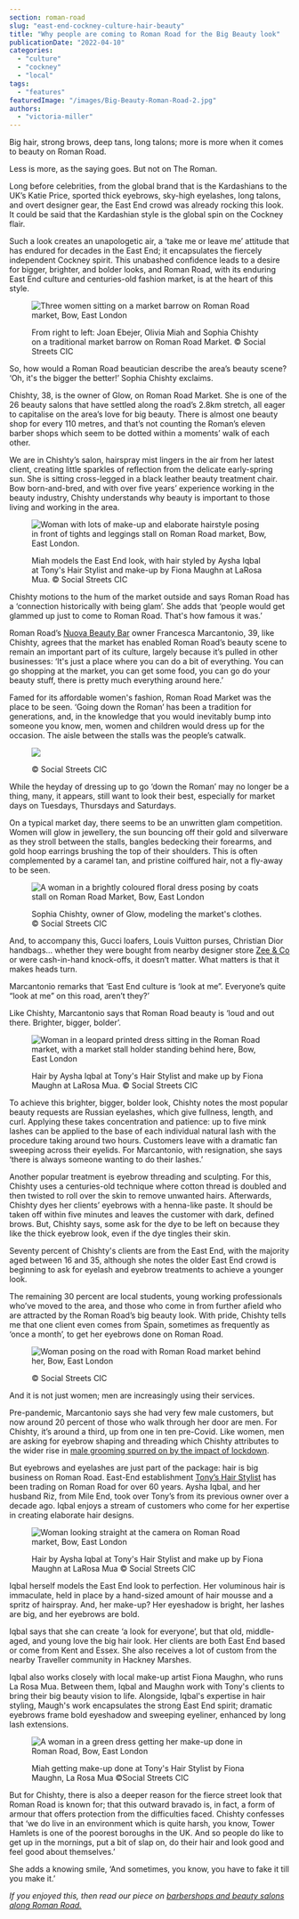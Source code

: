 ```yaml
---
section: roman-road
slug: "east-end-cockney-culture-hair-beauty"
title: "Why people are coming to Roman Road for the Big Beauty look"
publicationDate: "2022-04-10"
categories: 
  - "culture"
  - "cockney"
  - "local"
tags: 
  - "features"
featuredImage: "/images/Big-Beauty-Roman-Road-2.jpg"
authors: 
  - "victoria-miller"
---
```


Big hair, strong brows, deep tans, long talons; more is more when it comes to beauty on Roman Road.

Less is more, as the saying goes. But not on The Roman.

Long before celebrities, from the global brand that is the Kardashians to the UK’s Katie Price, sported thick eyebrows, sky-high eyelashes, long talons, and overt designer gear, the East End crowd was already rocking this look. It could be said that the Kardashian style is the global spin on the Cockney flair.

Such a look creates an unapologetic air, a ‘take me or leave me’ attitude that has endured for decades in the East End; it encapsulates the fiercely independent Cockney spirit. This unabashed confidence leads to a desire for bigger, brighter, and bolder looks, and Roman Road, with its enduring East End culture and centuries-old fashion market, is at the heart of this style.

<figure>

![Three women sitting on a market barrow on Roman Road market, Bow, East London](/images/Big-Beauty-Roman-Road-17-1024x683.jpg)

<figcaption>

From right to left: Joan Ebejer, Olivia Miah and Sophia Chishty on a traditional market barrow on Roman Road Market. © Social Streets CIC

</figcaption>

</figure>

So, how would a Roman Road beautician describe the area’s beauty scene? ‘Oh, it's the bigger the better!’ Sophia Chishty exclaims.

Chishty, 38, is the owner of Glow, on Roman Road Market. She is one of the 26 beauty salons that have settled along the road’s 2.8km stretch, all eager to capitalise on the area’s love for big beauty. There is almost one beauty shop for every 110 metres, and that’s not counting the Roman’s eleven barber shops which seem to be dotted within a moments’ walk of each other.

We are in Chishty’s salon, hairspray mist lingers in the air from her latest client, creating little sparkles of reflection from the delicate early-spring sun. She is sitting cross-legged in a black leather beauty treatment chair. Bow born-and-bred, and with over five years’ experience working in the beauty industry, Chishty understands why beauty is important to those living and working in the area.

<figure>

![Woman with lots of make-up and elaborate hairstyle posing in front of tights and leggings stall on Roman Road market, Bow, East London.](/images/Big-Beauty-Roman-Road-11-1024x683.jpg)

<figcaption>

Miah models the East End look, with hair styled by Aysha Iqbal at Tony's Hair Stylist and make-up by Fiona Maughn at LaRosa Mua. © Social Streets CIC

</figcaption>

</figure>

Chishty motions to the hum of the market outside and says Roman Road has a ‘connection historically with being glam’. She adds that ‘people would get glammed up just to come to Roman Road. That's how famous it was.’

Roman Road’s [Nuova Beauty Bar](https://romanroadlondon.com/places/nuova-beauty-bar/) owner Francesca Marcantonio, 39, like Chishty, agrees that the market has enabled Roman Road’s beauty scene to remain an important part of its culture, largely because it’s pulled in other businesses: ‘It's just a place where you can do a bit of everything. You can go shopping at the market, you can get some food, you can go do your beauty stuff, there is pretty much everything around here.’

Famed for its affordable women's fashion, Roman Road Market was the place to be seen. ‘Going down the Roman’ has been a tradition for generations, and, in the knowledge that you would inevitably bump into someone you know, men, women and children would dress up for the occasion. The aisle between the stalls was the people’s catwalk.

<figure>

![](/images/Big-Beauty-Roman-Road-16-1-1024x683.jpg)

<figcaption>

© Social Streets CIC

</figcaption>

</figure>

While the heyday of dressing up to go ‘down the Roman’ may no longer be a thing, many, it appears, still want to look their best, especially for market days on Tuesdays, Thursdays and Saturdays.

On a typical market day, there seems to be an unwritten glam competition. Women will glow in jewellery, the sun bouncing off their gold and silverware as they stroll between the stalls, bangles bedecking their forearms, and gold hoop earrings brushing the top of their shoulders. This is often complemented by a caramel tan, and pristine coiffured hair, not a fly-away to be seen.

<figure>

![A woman in a brightly coloured floral dress posing by coats stall on Roman Road Market, Bow, East London](/images/Big-Beauty-Roman-Road-8-1024x683.jpg)

<figcaption>

Sophia Chishty, owner of Glow, modeling the market's clothes. © Social Streets CIC

</figcaption>

</figure>

And, to accompany this, Gucci loafers, Louis Vuitton purses, Christian Dior handbags… whether they were bought from nearby designer store [Zee & Co](https://romanroadlondon.com/zee-and-co-male-fashion-bow/) or were cash-in-hand knock-offs, it doesn’t matter. What matters is that it makes heads turn.

Marcantonio remarks that ‘East End culture is ‘look at me”. Everyone’s quite “look at me” on this road, aren’t they?’

Like Chishty, Marcantonio says that Roman Road beauty is ‘loud and out there. Brighter, bigger, bolder’.

<figure>

![Woman in a leopard printed dress sitting in the Roman Road market, with a market stall holder standing behind here, Bow, East London](/images/Big-Beauty-Roman-Road-13-1024x683.jpg)

<figcaption>

Hair by Aysha Iqbal at Tony's Hair Stylist and make up by Fiona Maughn at LaRosa Mua. © Social Streets CIC

</figcaption>

</figure>

To achieve this brighter, bigger, bolder look, Chishty notes the most popular beauty requests are Russian eyelashes, which give fullness, length, and curl. Applying these takes concentration and patience: up to five mink lashes can be applied to the base of each individual natural lash with the procedure taking around two hours. Customers leave with a dramatic fan sweeping across their eyelids. For Marcantonio, with resignation, she says ‘there is always someone wanting to do their lashes.’  

Another popular treatment is eyebrow threading and sculpting. For this, Chishty uses a centuries-old technique where cotton thread is doubled and then twisted to roll over the skin to remove unwanted hairs. Afterwards, Chishty dyes her clients’ eyebrows with a henna-like paste. It should be taken off within five minutes and leaves the customer with dark, defined brows. But, Chishty says, some ask for the dye to be left on because they like the thick eyebrow look, even if the dye tingles their skin. 

Seventy percent of Chishty's clients are from the East End, with the majority aged between 16 and 35, although she notes the older East End crowd is beginning to ask for eyelash and eyebrow treatments to achieve a younger look. 

The remaining 30 percent are local students, young working professionals who’ve moved to the area, and those who come in from further afield who are attracted by the Roman Road’s big beauty look. With pride, Chishty tells me that one client even comes from Spain, sometimes as frequently as ‘once a month’, to get her eyebrows done on Roman Road.

<figure>

![Woman posing on the road with Roman Road market behind her, Bow, East London](/images/Big-Beauty-Roman-Road-15-1024x683.jpg)

<figcaption>

© Social Streets CIC

</figcaption>

</figure>

And it is not just women; men are increasingly using their services.

Pre-pandemic, Marcantonio says she had very few male customers, but now around 20 percent of those who walk through her door are men. For Chishty, it’s around a third, up from one in ten pre-Covid. Like women, men are asking for eyebrow shaping and threading which Chishty attributes to the wider rise in [male grooming spurred on by the impact of lockdown](https://uk.style.yahoo.com/male-beauty-buzz-as-almost-a-quarter-of-men-want-to-prioritise-wellbeing-124710810.html?guccounter=1&guce_referrer=aHR0cHM6Ly93d3cuZ29vZ2xlLmNvbS8&guce_referrer_sig=AQAAAESNORNxiaemNZuqOuTNMpr6s1Vgipe0iVTABjlJq1SmWMX9qUsAp2Y9QG3dTZZyOABwQzriMyDEyuZTNpavuJWs1IEhBaYPSrbAyMPj52FhCbuFxmN5opLuwOXkI_cx3JLokT5ckXsqq64A6xz_4DU31VFT8UPOTioeE1D17riW).

But eyebrows and eyelashes are just part of the package: hair is big business on Roman Road. East-End establishment [Tony’s Hair Stylist](https://www.tonyshairstylists.co.uk/) has been trading on Roman Road for over 60 years. Aysha Iqbal, and her husband Riz, from Mile End, took over Tony’s from its previous owner over a decade ago. Iqbal enjoys a stream of customers who come for her expertise in creating elaborate hair designs. 

<figure>

![Woman looking straight at the camera on Roman Road market, Bow, East London](/images/Big-Beauty-Roman-Road-14-1024x683.jpg)

<figcaption>

Hair by Aysha Iqbal at Tony's Hair Stylist and make up by Fiona Maughn at LaRosa Mua © Social Streets CIC

</figcaption>

</figure>

Iqbal herself models the East End look to perfection. Her voluminous hair is immaculate, held in place by a hand-sized amount of hair mousse and a spritz of hairspray. And, her make-up? Her eyeshadow is bright, her lashes are big, and her eyebrows are bold.

Iqbal says that she can create ‘a look for everyone’, but that old, middle-aged, and young love the big hair look. Her clients are both East End based or come from Kent and Essex. She also receives a lot of custom from the nearby Traveller community in Hackney Marshes.

Iqbal also works closely with local make-up artist Fiona Maughn, who runs La Rosa Mua. Between them, Iqbal and Maughn work with Tony's clients to bring their big beauty vision to life. Alongside, Iqbal's expertise in hair styling, Maugh's work encapsulates the strong East End spirit; dramatic eyebrows frame bold eyeshadow and sweeping eyeliner, enhanced by long lash extensions.

<figure>

![A woman in a green dress getting her make-up done in Roman Road, Bow, East London](/images/Big-Beauty-Roman-Road-1-1024x683.jpg)

<figcaption>

Miah getting make-up done at Tony's Hair Stylist by Fiona Maughn, La Rosa Mua ©Social Streets CIC

</figcaption>

</figure>

But for Chishty, there is also a deeper reason for the fierce street look that Roman Road is known for; that this outward bravado is, in fact, a form of armour that offers protection from the difficulties faced. Chishty confesses that ‘we do live in an environment which is quite harsh, you know, Tower Hamlets is one of the poorest boroughs in the UK. And so people do like to get up in the mornings, put a bit of slap on, do their hair and look good and feel good about themselves.’

She adds a knowing smile, ‘And sometimes, you know, you have to fake it till you make it.’

_If you enjoyed this, then read our piece on [barbershops and beauty salons along Roman Road.](https://romanroadlondon.com/social-value-barbershops-beauty-salons/)_


